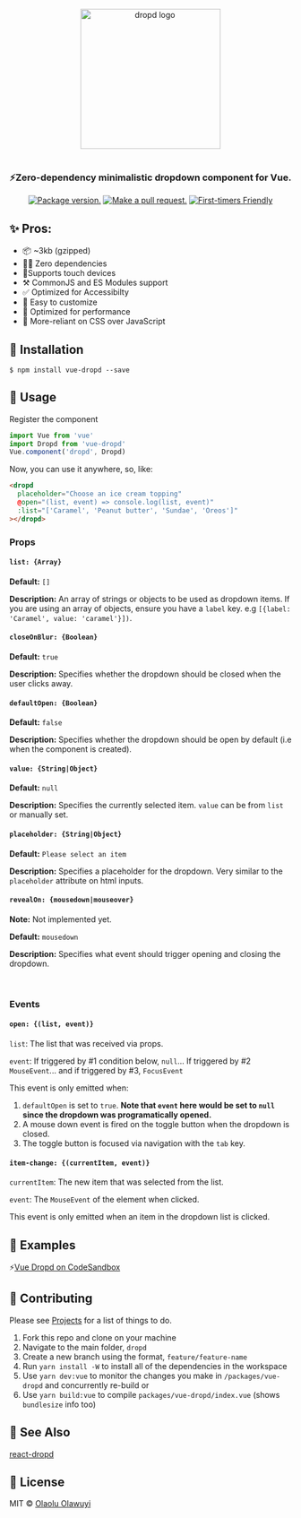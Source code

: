 <p align="center">
  <br />
  <br />
  <br />
  <img src="https://raw.githubusercontent.com/whizkydee/dropd/master/small-logo.png?token=AIObqio0F4tIzhx-8XPxtMtiKgagz1Kbks5cu7UawA%3D%3D" width="250" height="auto" alt="dropd logo" align="center" />
  <br />
  <br />
  <h3 align="center">️️️⚡️Zero-dependency minimalistic dropdown component for Vue.</h3>

  <p align="center">
  <a href="https://npm.im/vue-dropd"><img src="https://img.shields.io/npm/v/vue-dropd.svg?color=brightgreen&style=flat-square" alt="Package version."></a>
  <a href="http://makeapullrequest.com"><img src="https://img.shields.io/badge/PR(s)-welcome-brightgreen.svg?style=flat-square" alt="Make a pull request."></a>
  <a href="http://www.firsttimersonly.com"><img src="https://img.shields.io/badge/first--timers--only-friendly-blue.svg?style=flat-square" alt="First-timers Friendly"></a>
  </p>
</p>

## ✨ Pros:

- 📦 ~3kb (gzipped)
- 🙅‍♂️ Zero dependencies
- 📱Supports touch devices
- ⚒ CommonJS and ES Modules support
- ✅ Optimized for Accessibilty
- 🌈 Easy to customize
- 🦄 Optimized for performance
- 💅 More-reliant on CSS over JavaScript

## 🔧 Installation

```
$ npm install vue-dropd --save
```

## 📖 Usage

Register the component

```js
import Vue from 'vue'
import Dropd from 'vue-dropd'
Vue.component('dropd', Dropd)
```

Now, you can use it anywhere, so, like:

```html
<dropd
  placeholder="Choose an ice cream topping"
  @open="(list, event) => console.log(list, event)"
  :list="['Caramel', 'Peanut butter', 'Sundae', 'Oreos']"
></dropd>
```

### Props

#### `list: {Array}`

**Default:** `[]`

**Description:** An array of strings or objects to be used as dropdown items. If
you are using an array of objects, ensure you have a `label` key. e.g
`[{label: 'Caramel', value: 'caramel'}])`.

#### `closeOnBlur: {Boolean}`

**Default:** `true`

**Description:** Specifies whether the dropdown should be closed when the user
clicks away.

#### `defaultOpen: {Boolean}`

**Default:** `false`

**Description:** Specifies whether the dropdown should be open by default (i.e
when the component is created).

#### `value: {String|Object}`

**Default:** `null`

**Description:** Specifies the currently selected item. `value` can be from
`list` or manually set.

#### `placeholder: {String|Object}`

**Default:** `Please select an item`

**Description:** Specifies a placeholder for the dropdown. Very similar to the
`placeholder` attribute on html inputs.

#### `revealOn: {mousedown|mouseover}`

**Note:** Not implemented yet.

**Default:** `mousedown`

**Description:** Specifies what event should trigger opening and closing the
dropdown.

<br>

### Events

#### `open: {(list, event)}`

`list`: The list that was received via props.

`event`: If triggered by #1 condition below, `null`... If triggered by #2
`MouseEvent`... and if triggered by #3, `FocusEvent`

This event is only emitted when:

1. `defaultOpen` is set to `true`. **Note that `event` here would be set to
   `null` since the dropdown was programatically opened.**
1. A mouse down event is fired on the toggle button when the dropdown is closed.
1. The toggle button is focused via navigation with the `tab` key.

#### `item-change: {(currentItem, event)}`

`currentItem`: The new item that was selected from the list.

`event`: The `MouseEvent` of the element when clicked.

This event is only emitted when an item in the dropdown list is clicked.

## 👀 Examples

⚡️[Vue Dropd on CodeSandbox](https://codesandbox.io/s/kx874lpmxo?fontsize=14)

## 👷 Contributing

Please see [Projects](https://github.com/whizkydee/dropd/projects/1) for a list
of things to do.

1. Fork this repo and clone on your machine
1. Navigate to the main folder, `dropd`
1. Create a new branch using the format, `feature/feature-name`
1. Run `yarn install -W` to install all of the dependencies in the workspace
1. Use `yarn dev:vue` to monitor the changes you make in `/packages/vue-dropd`
   and concurrently re-build or
1. Use `yarn build:vue` to compile `packages/vue-dropd/index.vue` (shows
   `bundlesize` info too)

## 🔗 See Also

[react-dropd](https://github.com/whizkydee/dropd/tree/master/packages/react-dropd)

## 🤝 License

MIT © [Olaolu Olawuyi](https://twitter.com/mrolaolu)

